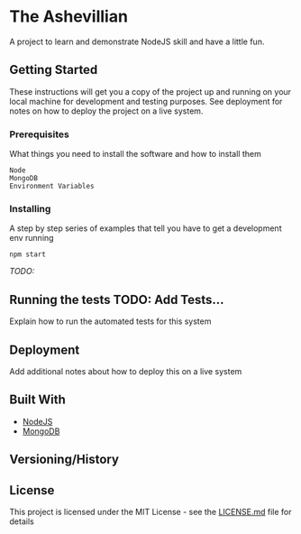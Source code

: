 # The Ashevillian

A project to learn and demonstrate NodeJS skill and have a little fun. 

## Getting Started

These instructions will get you a copy of the project up and running on your local machine for development and testing purposes. See deployment for notes on how to deploy the project on a live system.

### Prerequisites

What things you need to install the software and how to install them

```
Node
MongoDB
Environment Variables
```

### Installing

A step by step series of examples that tell you have to get a development env running

``npm start``

*TODO:*

<!-- ```
Give the example
```

And repeat

```
until finished
``` -->

## Running the tests TODO: Add Tests...

Explain how to run the automated tests for this system

## Deployment

Add additional notes about how to deploy this on a live system

## Built With

* [NodeJS]() 
* [MongoDB]()

## Versioning/History

## License

This project is licensed under the MIT License - see the [LICENSE.md](LICENSE.md) file for details

